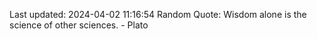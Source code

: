 Last updated: 2024-04-02 11:16:54
Random Quote: Wisdom alone is the science of other sciences. - Plato